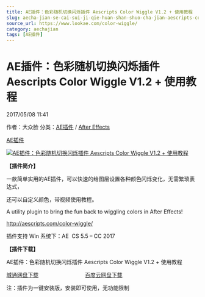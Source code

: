 ```yaml
---
title: AE插件：色彩随机切换闪烁插件 Aescripts Color Wiggle V1.2 + 使用教程
slug: aecha-jian-se-cai-sui-ji-qie-huan-shan-shuo-cha-jian-aescripts-color-wiggle-v1-2-shi-yong-jiao-cheng
source_url: https://www.lookae.com/color-wiggle/
category: aechajian
tags: [AE插件]
---
```

# AE插件：色彩随机切换闪烁插件 Aescripts Color Wiggle V1.2 + 使用教程

2017/05/08 11:41

作者：大众脸
分类：[AE插件](https://www.lookae.com/after-effects/aechajian/) / [After Effects](https://www.lookae.com/after-effects/)

[AE插件](https://www.lookae.com/tag/ae%e6%8f%92%e4%bb%b6/)

[![AE插件：色彩随机切换闪烁插件 Aescripts Color Wiggle V1.2 + 使用教程](https://www.lookae.com/wp-content/uploads/2017/05/Color-Wiggle-.jpg "AE插件：色彩随机切换闪烁插件 Aescripts Color Wiggle V1.2 + 使用教程-LookAE.com")](https://www.lookae.com/wp-content/uploads/2017/05/Color-Wiggle-.jpg)

**【插件简介】**

一款简单实用的AE插件，可以快速的给图层设置各种颜色闪烁变化，无需繁琐表达式，

还可以自定义颜色，带视频使用教程。

A utility plugin to bring the fun back to wiggling colors in After Effects!

http://aescripts.com/color-wiggle/

插件支持 Win 系统下：AE  CS 5.5 – CC 2017

**【插件下载】**

AE插件：色彩随机切换闪烁插件 Aescripts Color Wiggle V1.2 + 使用教程

[城通网盘下载](https://lookae.ctfile.com/fs/680462-202155122)                               [百度云网盘下载](https://pan.baidu.com/s/1i4561a1)

注：插件为一键安装版，安装即可使用，无功能限制
